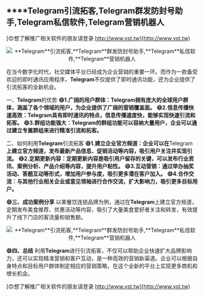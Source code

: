 ## ****Telegram**引流拓客,**Telegram**群发防封号助手,**Telegram**私信软件,**Telegram**营销机器人**

[😍想了解推广相关软件的朋友请登录 http://www.vst.tw](http://www.vst.tw)

 <center><img src="https://vst.tw/MP4/tuiguang/png/0.png" alt="**Telegram**引流拓客,**Telegram**群发防封号助手,**Telegram**私信软件,**Telegram**营销机器人"></center>

在当今数字化时代，社交媒体平台已经成为企业营销的重要一环。而作为一款备受欢迎的即时通讯应用程序，**Telegram**不仅提供了即时通讯功能，还为企业提供了引流拓客的全新机会。

一、**Telegram**的优势
**😄1.广阔的用户群体：**Telegram**拥有庞大的全球用户群体，涵盖了各个领域的用户，为企业提供了广阔的营销覆盖面。**
**😄2.信息传播快速高效：**Telegram**具有即时通讯的特点，信息传播速度快，能够实现快速引流和拓客。**
**😄3.群组功能强大：**Telegram**的群组功能可以容纳大量用户，企业可以通过建立专属群组来进行精准引流和拓客。**

二、如何利用**Telegram**引流拓客
**😄1.建立企业官方频道：企业可以在**Telegram**上建立官方频道，发布最新产品信息、促销活动等内容，吸引用户关注并实现引流。**
**😄2.定期更新内容：定期更新内容是吸引用户留存的关键，可以发布行业资讯、案例分析、产品介绍等内容，提升用户粘性。**
**😄3.互动营销：通过举办抽奖活动、答题互动等形式，增加用户参与度，吸引更多潜在客户加入。**
**😄4.合作交流：与其他行业相关企业或意见领袖进行合作交流，扩大影响力，吸引更多目标用户。**

**😄三、成功案例分享**
以某餐饮连锁品牌为例，通过在**Telegram**上建立官方频道，定期发布美食推荐、优惠活动等内容，吸引了大量美食爱好者关注和转发，有效提升了线下门店的客流量和销售额。

 <center><img src="https://vst.tw/MP4/tuiguang/png/1.png" alt="**Telegram**引流拓客,**Telegram**群发防封号助手,**Telegram**私信软件,**Telegram**营销机器人"></center>

**😄四、总结**
利用**Telegram**进行引流拓客，不仅可以帮助企业快速扩大品牌影响力，还可以实现精准营销和客户互动，是一种高效的营销新渠道。企业可以根据自身特点和目标用户群体制定相应的营销策略，在这个全新的平台上实现更多商机和增长机会。

[😍想了解推广相关软件的朋友请登录 http://www.vst.tw](http://www.vst.tw)



